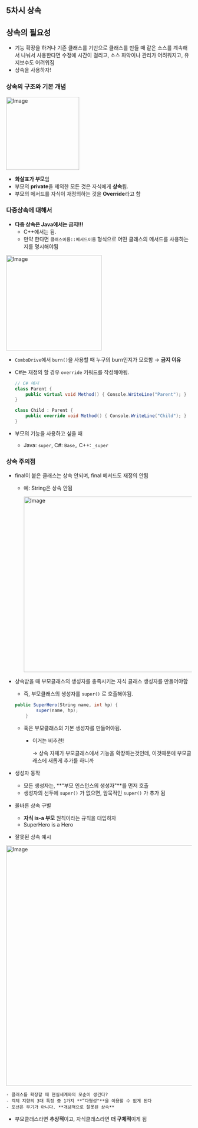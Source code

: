 ## 5차시 상속

## 상속의 필요성

- 기능 확장을 하거나 기존 클래스를 기반으로 클래스를 만들 때 같은 소스를 계속해서 나눠서 사용한다면 수정에 시간이 걸리고, 소스 파악이나 관리가 어려워지고, 유지보수도 어려워짐
- 상속을 사용하자!

### 상속의 구조와 기본 개념

<img width="198" alt="Image" src="https://github.com/user-attachments/assets/3d434039-a41a-40ce-9a33-cf9f77af7a78" />

- **화살표가 부모**임
- 부모의 **private**을 제외한 모든 것은 자식에게 **상속**됨.
- 부모의 메서드를 자식이 재정의하는 것을 **Override**라고 함

### 다중상속에 대해서

- **다중 상속은 Java에서는 금지!!!**
    - C++에서는 됨.
    - 만약 한다면 `클래스이름::메서드이름` 형식으로 어떤 클래스의 메서드를 사용하는지를 명시해야됨

<img width="259" alt="Image" src="https://github.com/user-attachments/assets/54de6929-55c4-4791-ad24-5e8ee3eab2bb" />

- `ComboDrive`에서 `burn()`을 사용할 때 누구의 burn인지가 모호함 → **금지 이유**
- C#는 재정의 할 경우 `override` 키워드를 작성해야됨.

    ```csharp
    // C# 예시
    class Parent {
        public virtual void Method() { Console.WriteLine("Parent"); }
    }
    
    class Child : Parent {
        public override void Method() { Console.WriteLine("Child"); }
    }
    ```

- 부모의 기능을 사용하고 싶을 때
    - Java: `super`, C#: `Base,` C++: `_super`

### 상속 주의점

- final이 붙은 클래스는 상속 안되며, final 메서드도 재정의 안됨
    - 예: String은 상속 안됨

      <img width="476" alt="Image" src="https://github.com/user-attachments/assets/1bfc0242-f77a-49a7-9f3c-844eaaf21edc" />

- 상속받을 때 부모클래스의 생성자를 충족시키는 자식 클래스 생성자를 만들어야함
    - 즉, 부모클래스의 생성자를 `super()` 로 호출해야됨.

    ```csharp
    public SuperHero(String name, int hp) {
            super(name, hp);
        }
    ```

    - 혹은 부모클래스의 기본 생성자를 만들어야됨.
        - 이거는 비추천!

          → 상속 자체가 부모클래스에서 기능을 확장하는것인데, 이것때문에 부모클래스에 새롭게 추가를 하니까

- 생성자 동작
    - 모든 생성자는, **“부모 인스턴스의 생성자"**를 먼저 호출
    - 생성자의 선두에 `super()` 가 없으면, 암묵적인 `super()` 가 추가 됨
- 올바른 상속 구별
    - **자식 is-a 부모** 원칙이라는 규칙을 대입하자
    - SuperHero is a Hero
- 잘못된 상속 예시

<img width="652" alt="Image" src="https://github.com/user-attachments/assets/fc6cb7af-a2eb-4d10-ad73-d4223f2b94de" />

    - 클래스를 확장할 때 현실세계와의 모순이 생긴다?
    - 객체 지향의 3대 특징 중 1가지 **“다형성"**을 이용할 수 없게 된다
    - 포션은 무기가 아니다. **개념적으로 잘못된 상속**

- 부모클래스라면 **추상적**이고, 자식클래스라면 **더 구체적**이게 됨